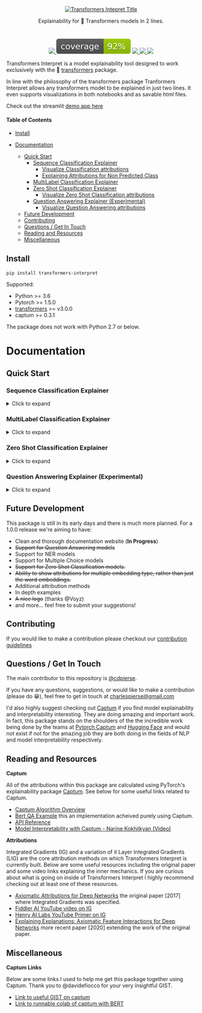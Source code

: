 <p align="center">
    <a id="transformers-intepret" href="#transformers-intepret">
        <img src="https://github.com/cdpierse/transformers-interpret/blob/master/images/tight%401920x_transparent.png" alt="Transformers Intepret Title" title="Transformers Intepret Title" width="600"/>
    </a>
</p>

<p align="center"> Explainability for 🤗 Transformers models in 2 lines.</p>

<h1 align="center"></h1>

<p align="center">
    <a href="https://opensource.org/licenses/Apache-2.0">
        <img src="https://img.shields.io/badge/License-Apache%202.0-blue.svg"/> 
    </a>
    <img src="./images/coverage.svg">
    <a href="https://github.com/cdpierse/transformers-interpret/releases">
        <img src="https://img.shields.io/pypi/v/transformers_interpret?label=version"/> 
    </a>
    <a href="https://app.circleci.com/pipelines/github/cdpierse/transformers-interpret">
        <img src="https://circleci.com/gh/cdpierse/transformers-interpret.svg?style=shield&circle-token=de18bfcb7476a5a47b8ad39b8cb1d61f5ae9ed52">
    </a>
        <a href="https://pepy.tech/project/transformers-interpret">
        <img src="https://static.pepy.tech/personalized-badge/transformers-interpret?period=total&units=abbreviation&left_color=black&right_color=brightgreen&left_text=Downloads">
    </a>
</p>

Transformers Interpret is a model explainability tool designed to work exclusively with the 🤗 [transformers][transformers] package.

In line with the philosophy of the transformers package Tranformers Interpret allows any transformers model to be explained in just two lines. It even supports visualizations in both notebooks and as savable html files.

Check out the streamlit [demo app here](https://share.streamlit.io/cdpierse/transformers-interpret-streamlit/main/app.py)

#### Table of Contents

- [Install](#install)

- [Documentation](#documentation)
  - [Quick Start](#quick-start)
    - [Sequence Classification Explainer](#sequence-classification-explainer)
      - [Visualize Classification attributions](#visualize-classification-attributions)
      - [Explaining Attributions for Non Predicted Class](#explaining-attributions-for-non-predicted-class)
    - [MultiLabel Classification Explainer](#sequence-classification-explainer)
    - [Zero Shot Classification Explainer](#zero-shot-classification-explainer)
      - [Visualize Zero Shot Classification attributions](#visualize-zero-shot-classification-attributions)
    - [Question Answering Explainer (Experimental)](#question-answering-explainer-experimental)
      - [Visualize Question Answering attributions](#visualize-question-answering-attributions)
  - [Future Development](#future-development)
  - [Contributing](#contributing)
  - [Questions / Get In Touch](#questions--get-in-touch)
  - [Reading and Resources](#reading-and-resources)
  - [Miscellaneous](#miscellaneous)

<a name="install"/>

## Install

```posh
pip install transformers-interpret
```

Supported:

- Python >= 3.6
- Pytorch >= 1.5.0
- [transformers][transformers] >= v3.0.0
- captum >= 0.3.1

The package does not work with Python 2.7 or below.

# Documentation

## Quick Start


### Sequence Classification Explainer

<details><summary>Click to expand</summary>

Let's start by initializing a transformers' model and tokenizer, and running it through the `SequenceClassificationExplainer`.

For this example we are using `distilbert-base-uncased-finetuned-sst-2-english`, a distilbert model finetuned on a sentiment analysis task.

```python
from transformers import AutoModelForSequenceClassification, AutoTokenizer
model_name = "distilbert-base-uncased-finetuned-sst-2-english"
model = AutoModelForSequenceClassification.from_pretrained(model_name)
tokenizer = AutoTokenizer.from_pretrained(model_name)

# With both the model and tokenizer initialized we are now able to get explanations on an example text.

from transformers_interpret import SequenceClassificationExplainer
cls_explainer = SequenceClassificationExplainer(
    model,
    tokenizer)
word_attributions = cls_explainer("I love you, I like you")
```

Which will return the following list of tuples:

```python
>>> word_attributions
[('[CLS]', 0.0),
 ('i', 0.2778544699186709),
 ('love', 0.7792370723380415),
 ('you', 0.38560088858031094),
 (',', -0.01769750505546915),
 ('i', 0.12071898121557832),
 ('like', 0.19091105304734457),
 ('you', 0.33994871536713467),
 ('[SEP]', 0.0)]
```

Positive attribution numbers indicate a word contributes positively towards the predicted class, while negative numbers indicate a word contributes negatively towards the predicted class. Here we can see that **I love you** gets the most attention.

You can use `predicted_class_index` in case you'd want to know what the predicted class actually is:

```python
>>> cls_explainer.predicted_class_index
array(1)
```

And if the model has label names for each class, we can see these too using `predicted_class_name`:

```python
>>> cls_explainer.predicted_class_name
'POSITIVE'
```

#### Visualize Classification attributions

Sometimes the numeric attributions can be difficult to read particularly in instances where there is a lot of text. To help with that we also provide the `visualize()` method that utilizes Captum's in built viz library to create a HTML file highlighting the attributions.

If you are in a notebook, calls to the `visualize()` method will display the visualization in-line. Alternatively you can pass a filepath in as an argument and an HTML file will be created, allowing you to view the explanation HTML in your browser.

```python
cls_explainer.visualize("distilbert_viz.html")
```

<a href="https://github.com/cdpierse/transformers-interpret/blob/master/images/distilbert_example.png">
<img src="https://github.com/cdpierse/transformers-interpret/blob/master/images/distilbert_example.png" width="80%" height="80%" align="center"/>
</a>

#### Explaining Attributions for Non Predicted Class

Attribution explanations are not limited to the predicted class. Let's test a more complex sentence that contains mixed sentiments.

In the example below we pass `class_name="NEGATIVE"` as an argument indicating we would like the attributions to be explained for the **NEGATIVE** class regardless of what the actual prediction is. Effectively because this is a binary classifier we are getting the inverse attributions.

```python
cls_explainer = SequenceClassificationExplainer(model, tokenizer)
attributions = cls_explainer("I love you, I like you, I also kinda dislike you", class_name="NEGATIVE")
```

In this case, `predicted_class_name` still returns a prediction of the **POSITIVE** class, because the model has generated the same prediction but nonetheless we are interested in looking at the attributions for the negative class regardless of the predicted result.

```python
>>> cls_explainer.predicted_class_name
'POSITIVE'
```

But when we visualize the attributions we can see that the words "**...kinda dislike**" are contributing to a prediction of the "NEGATIVE"
class.

```python
cls_explainer.visualize("distilbert_negative_attr.html")
```

<a href="https://github.com/cdpierse/transformers-interpret/blob/master/images/distilbert_example_negative.png">
<img src="https://github.com/cdpierse/transformers-interpret/blob/master/images/distilbert_example_negative.png" width="80%" height="80%" align="center" />
</a>

Getting attributions for different classes is particularly insightful for multiclass problems as it allows you to inspect model predictions for a number of different classes and sanity-check that the model is "looking" at the right things.

For a detailed explanation of this example please checkout this [multiclass classification notebook.](notebooks/multiclass_classification_example.ipynb)


</details>

### MultiLabel Classification Explainer

<details><summary>Click to expand</summary>

This explainer is an extension of the `SequenceClassificationExplainer` and is thus compatible with all sequence classification models from the Transformers package. The key change in this explainer is that it caclulates attributions for each label in the model's config and returns a dictionary of word attributions w.r.t to each label. The `visualize()` method also displays a table of attributions with attributions calculated per label. 

```python
from transformers import AutoModelForSequenceClassification, AutoTokenizer
from transformers_interpret import MultiLabelClassificationExplainer

model_name = "j-hartmann/emotion-english-distilroberta-base"
model = AutoModelForSequenceClassification.from_pretrained(model_name)
tokenizer = AutoTokenizer.from_pretrained(model_name)


cls_explainer = MultiLabelClassificationExplainer(model, tokenizer)


word_attributions = cls_explainer("There were many aspects of the film I liked, but it was frightening and gross in parts. My parents hated it.")
```
This produces a dictionary of word attributions mapping labels to a list of tuples for each word and it's attribution score. 
<details><summary>Click to see word attribution dictionary</summary>

```python
>>> word_attributions
{'anger': [('<s>', 0.0),
           ('There', 0.09002208622000409),
           ('were', -0.025129709879675187),
           ('many', -0.028852677974079328),
           ('aspects', -0.06341968013631565),
           ('of', -0.03587626320752477),
           ('the', -0.014813095892961287),
           ('film', -0.14087587475098232),
           ('I', 0.007367876912617766),
           ('liked', -0.09816592066307557),
           (',', -0.014259517291745674),
           ('but', -0.08087144668471376),
           ('it', -0.10185214349220136),
           ('was', -0.07132244710777856),
           ('frightening', -0.4125361737439814),
           ('and', -0.021761663818889918),
           ('gross', -0.10423745223600908),
           ('in', -0.02383646952201854),
           ('parts', -0.027137622525091033),
           ('.', -0.02960415694062459),
           ('My', 0.05642774605113695),
           ('parents', 0.11146648216326158),
           ('hated', 0.8497975489280364),
           ('it', 0.05358116678115284),
           ('.', -0.013566277162080632),
           ('', 0.09293256725788422),
           ('</s>', 0.0)],
 'disgust': [('<s>', 0.0),
             ('There', -0.035296263203072),
             ('were', -0.010224922196739717),
             ('many', -0.03747571761725605),
             ('aspects', 0.007696321643436715),
             ('of', 0.0026740873113235107),
             ('the', 0.0025752851265661335),
             ('film', -0.040890035285783645),
             ('I', -0.014710007408208579),
             ('liked', 0.025696806663391577),
             (',', -0.00739107098314569),
             ('but', 0.007353791868893654),
             ('it', -0.00821368234753605),
             ('was', 0.005439709067819798),
             ('frightening', -0.8135974168445725),
             ('and', -0.002334953123414774),
             ('gross', 0.2366024374426269),
             ('in', 0.04314772995234148),
             ('parts', 0.05590472194035334),
             ('.', -0.04362554293972562),
             ('My', -0.04252694977895808),
             ('parents', 0.051580790911406944),
             ('hated', 0.5067406070057585),
             ('it', 0.0527491071885104),
             ('.', -0.008280280618652273),
             ('', 0.07412384603053103),
             ('</s>', 0.0)],
 'fear': [('<s>', 0.0),
          ('There', -0.019615758046045408),
          ('were', 0.008033402634196246),
          ('many', 0.027772367717635423),
          ('aspects', 0.01334130725685673),
          ('of', 0.009186049991879768),
          ('the', 0.005828877177384549),
          ('film', 0.09882910753644959),
          ('I', 0.01753565003544039),
          ('liked', 0.02062597344466885),
          (',', -0.004469530636560965),
          ('but', -0.019660439408176984),
          ('it', 0.0488084071292538),
          ('was', 0.03830859527501167),
          ('frightening', 0.9526443954511705),
          ('and', 0.02535156284103706),
          ('gross', -0.10635301961551227),
          ('in', -0.019190425328209065),
          ('parts', -0.01713006453323631),
          ('.', 0.015043169035757302),
          ('My', 0.017068079071414916),
          ('parents', -0.0630781275517486),
          ('hated', -0.23630028921273583),
          ('it', -0.056057044429020306),
          ('.', 0.0015102052077844612),
          ('', -0.010045048665404609),
          ('</s>', 0.0)],
 'joy': [('<s>', 0.0),
         ('There', 0.04881772670614576),
         ('were', -0.0379316152427468),
         ('many', -0.007955371089444285),
         ('aspects', 0.04437296429416574),
         ('of', -0.06407011137335743),
         ('the', -0.07331568926973099),
         ('film', 0.21588462483311055),
         ('I', 0.04885724513463952),
         ('liked', 0.5309510543276107),
         (',', 0.1339765195225006),
         ('but', 0.09394079060730279),
         ('it', -0.1462792330432028),
         ('was', -0.1358591558323458),
         ('frightening', -0.22184169339341142),
         ('and', -0.07504142930419291),
         ('gross', -0.005472075984252812),
         ('in', -0.0942152657437379),
         ('parts', -0.19345218754215965),
         ('.', 0.11096247277185402),
         ('My', 0.06604512262645984),
         ('parents', 0.026376541098236207),
         ('hated', -0.4988319510231699),
         ('it', -0.17532499366236615),
         ('.', -0.022609976138939034),
         ('', -0.43417114685294833),
         ('</s>', 0.0)],
 'neutral': [('<s>', 0.0),
             ('There', 0.045984598036642205),
             ('were', 0.017142566357474697),
             ('many', 0.011419348619472542),
             ('aspects', 0.02558593440287365),
             ('of', 0.0186162232003498),
             ('the', 0.015616416841815963),
             ('film', -0.021190511300570092),
             ('I', -0.03572427925026324),
             ('liked', 0.027062554960050455),
             (',', 0.02089914209290366),
             ('but', 0.025872618597570115),
             ('it', -0.002980407262316265),
             ('was', -0.022218157611174086),
             ('frightening', -0.2982516449116045),
             ('and', -0.01604643529040792),
             ('gross', -0.04573829263548096),
             ('in', -0.006511536166676108),
             ('parts', -0.011744224307968652),
             ('.', -0.01817041167875332),
             ('My', -0.07362312722231429),
             ('parents', -0.06910711601816408),
             ('hated', -0.9418903509267312),
             ('it', 0.022201795222373488),
             ('.', 0.025694319747309045),
             ('', 0.04276690822325994),
             ('</s>', 0.0)],
 'sadness': [('<s>', 0.0),
             ('There', 0.028237893283377526),
             ('were', -0.04489910545229568),
             ('many', 0.004996044977269471),
             ('aspects', -0.1231292680125582),
             ('of', -0.04552690725956671),
             ('the', -0.022077819961347042),
             ('film', -0.14155752357877663),
             ('I', 0.04135347872193571),
             ('liked', -0.3097732540526099),
             (',', 0.045114660009053134),
             ('but', 0.0963352125332619),
             ('it', -0.08120617610094617),
             ('was', -0.08516150809170213),
             ('frightening', -0.10386889639962761),
             ('and', -0.03931986389970189),
             ('gross', -0.2145059013625132),
             ('in', -0.03465423285571697),
             ('parts', -0.08676627134611635),
             ('.', 0.19025217371906333),
             ('My', 0.2582092561303794),
             ('parents', 0.15432351476960307),
             ('hated', 0.7262186310977987),
             ('it', -0.029160655114499095),
             ('.', -0.002758524253450406),
             ('', -0.33846410359182094),
             ('</s>', 0.0)],
 'surprise': [('<s>', 0.0),
              ('There', 0.07196110795254315),
              ('were', 0.1434314520711312),
              ('many', 0.08812238369489701),
              ('aspects', 0.013432396769890982),
              ('of', -0.07127508805657243),
              ('the', -0.14079766624810955),
              ('film', -0.16881201614906485),
              ('I', 0.040595668935112135),
              ('liked', 0.03239855530171577),
              (',', -0.17676382558158257),
              ('but', -0.03797939330341559),
              ('it', -0.029191325089641736),
              ('was', 0.01758013584108571),
              ('frightening', -0.221738963726823),
              ('and', -0.05126920277135527),
              ('gross', -0.33986913466614044),
              ('in', -0.018180366628697),
              ('parts', 0.02939418603252064),
              ('.', 0.018080129971003226),
              ('My', -0.08060162218059498),
              ('parents', 0.04351719139081836),
              ('hated', -0.6919028585285265),
              ('it', 0.0009574844165327357),
              ('.', -0.059473118237873344),
              ('', -0.465690452620123),
              ('</s>', 0.0)]}
```
</details>


#### Visualize MultiLabel Classification attributions

Sometimes the numeric attributions can be difficult to read particularly in instances where there is a lot of text. To help with that we also provide the `visualize()` method that utilizes Captum's in built viz library to create a HTML file highlighting the attributions. For this explainer attributions will be show w.r.t to each label. 

If you are in a notebook, calls to the `visualize()` method will display the visualization in-line. Alternatively you can pass a filepath in as an argument and an HTML file will be created, allowing you to view the explanation HTML in your browser.

```python
cls_explainer.visualize("multilabel_viz.html")
```

<a href="https://github.com/cdpierse/transformers-interpret/blob/master/images/multilabel_example.png">
<img src="https://github.com/cdpierse/transformers-interpret/blob/master/images/multilabel_example.png" width="80%" height="80%" align="center"/>
</a>


</details>

### Zero Shot Classification Explainer

<details><summary>Click to expand</summary>



_Models using this explainer must be previously trained on NLI classification downstream tasks and have a label in the model's config called either "entailment" or "ENTAILMENT"._

This explainer allows for attributions to be calculated for zero shot classification like models. In order to achieve this we use the same methodology employed by Hugging face. For those not familiar method employed by Hugging Face to achieve zero shot classification the way this works is by exploiting the "entailment" label of NLI models. Here is a [link](https://arxiv.org/abs/1909.00161) to a paper explaining more about it. A list of NLI models guaranteed to be compatible with this explainer can be found on the [model hub](https://huggingface.co/models?filter=pytorch&pipeline_tag=zero-shot-classification).

Let's start by initializing a transformers' sequence classification model and tokenizer trained specifically on a NLI task, and passing it to the ZeroShotClassificationExplainer.

For this example we are using `facebook/bart-large-mnli` which is a checkpoint for a bart-large model trained on the
[MNLI dataset](https://huggingface.co/datasets/multi_nli). This model typically predicts whether a sentence pair are an entailment, neutral, or a contradiction, however for zero-shot we only look the entailment label.

Notice that we pass our own custom labels `["finance", "technology", "sports"]` to the class instance. Any number of labels can be passed including as little as one. Whichever label scores highest for entailment can be accessed via `predicted_label`, however the attributions themselves are calculated for every label. If you want to see the attributions for a particular label it is recommended just to pass in that one label and then the attributions will be guaranteed to be calculated w.r.t. that label.

```python
from transformers import AutoModelForSequenceClassification, AutoTokenizer
from transformers_interpret import ZeroShotClassificationExplainer

tokenizer = AutoTokenizer.from_pretrained("facebook/bart-large-mnli")

model = AutoModelForSequenceClassification.from_pretrained("facebook/bart-large-mnli")


zero_shot_explainer = ZeroShotClassificationExplainer(model, tokenizer)


word_attributions = zero_shot_explainer(
    "Today apple released the new Macbook showing off a range of new features found in the proprietary silicon chip computer. ",
    labels = ["finance", "technology", "sports"],
)

```

Which will return the following dict of attribution tuple lists for each label:

```python
>>> word_attributions
{'finance': [('<s>', 0.0),
  ('Today', 0.0),
  ('apple', -0.016100065046282107),
  ('released', 0.3348383988281792),
  ('the', -0.8932952916127369),
  ('new', 0.14207183688642497),
  ('Mac', 0.016309545780430777),
  ('book', -0.06956802041125129),
  ('showing', -0.12661404114316252),
  ('off', -0.11470154900720078),
  ('a', -0.03299250484912159),
  ('range', -0.002532332125100561),
  ('of', -0.022451943898971004),
  ('new', -0.01859870581213379),
  ('features', -0.020774327263810944),
  ('found', -0.007734346326330102),
  ('in', 0.005100588658589585),
  ('the', 0.04711084622588314),
  ('proprietary', 0.046352064964644286),
  ('silicon', -0.0033502000158946127),
  ('chip', -0.010419324929115785),
  ('computer', -0.11507972995022273),
  ('.', 0.12237840300907425)],
 'technology': [('<s>', 0.0),
  ('Today', 0.0),
  ('apple', 0.22505152647747717),
  ('released', -0.16164146624851905),
  ('the', 0.5026975657258089),
  ('new', 0.052589263167955536),
  ('Mac', 0.2528325960993759),
  ('book', -0.06445090203729663),
  ('showing', -0.21204922293777534),
  ('off', 0.06319714817612732),
  ('a', 0.032048012090796815),
  ('range', 0.08553079346908955),
  ('of', 0.1409201107994034),
  ('new', 0.0515261917112576),
  ('features', -0.09656406466213506),
  ('found', 0.02336613296843605),
  ('in', -0.0011649894272190678),
  ('the', 0.14229640664777807),
  ('proprietary', -0.23169065661847646),
  ('silicon', 0.5963924257008087),
  ('chip', -0.19908474233975806),
  ('computer', 0.030620295844734646),
  ('.', 0.1995076958535378)],
 'sports': [('<s>', 0.0),
  ('Today', 0.0),
  ('apple', 0.1776618164760026),
  ('released', 0.10067773539491479),
  ('the', 0.4813466937627506),
  ('new', -0.018555244191949295),
  ('Mac', 0.016338241133536224),
  ('book', 0.39311969562943677),
  ('showing', 0.03579210145504227),
  ('off', 0.0016710813632476176),
  ('a', 0.04367940034297261),
  ('range', 0.06076859006993011),
  ('of', 0.11039711284328052),
  ('new', 0.003932416031994724),
  ('features', -0.009660883377622588),
  ('found', -0.06507586539836184),
  ('in', 0.2957812911667922),
  ('the', 0.1584106228974514),
  ('proprietary', 0.0005789280604917397),
  ('silicon', -0.04693795680472678),
  ('chip', -0.1699508539245465),
  ('computer', -0.4290823663975582),
  ('.', 0.469314992542427)]}
```

We can find out which label was predicted with:

```python
>>> zero_shot_explainer.predicted_label
'technology'
```

#### Visualize Zero Shot Classification attributions

For the `ZeroShotClassificationExplainer` the visualize() method returns a table similar to the `SequenceClassificationExplainer` but with attributions for every label.

```python
zero_shot_explainer.visualize("zero_shot.html")
```

<a href="https://github.com/cdpierse/transformers-interpret/blob/master/images/zero_shot_example.png">
<img src="https://github.com/cdpierse/transformers-interpret/blob/master/images/zero_shot_example.png" width="100%" height="100%" align="center" />
</a>

</details>

### Question Answering Explainer (Experimental)
    
<details><summary>Click to expand</summary>

_This is currently an experimental explainer under active development and is not yet fully tested. The explainers' API is subject to change as are the attribution methods, if you find any bugs please let me know._

Let's start by initializing a transformers' Question Answering model and tokenizer, and running it through the `QuestionAnsweringExplainer`.

For this example we are using `bert-large-uncased-whole-word-masking-finetuned-squad`, a bert model finetuned on a SQuAD.

```python
from transformers import AutoModelForQuestionAnswering, AutoTokenizer
from transformers_interpret import QuestionAnsweringExplainer

tokenizer = AutoTokenizer.from_pretrained("bert-large-uncased-whole-word-masking-finetuned-squad")
model = AutoModelForQuestionAnswering.from_pretrained("bert-large-uncased-whole-word-masking-finetuned-squad")

qa_explainer = QuestionAnsweringExplainer(
    model,
    tokenizer,
)

context = """
In Artificial Intelligence and machine learning, Natural Language Processing relates to the usage of machines to process and understand human language.
Many researchers currently work in this space.
"""

word_attributions = qa_explainer(
    "What is natural language processing ?",
    context,
)
```

Which will return the following dict containing word attributions for both the predicted start and end positions for the answer.

```python
>>> word_attributions
{'start': [('[CLS]', 0.0),
  ('what', 0.9177170660377296),
  ('is', 0.13382234898765258),
  ('natural', 0.08061747350142005),
  ('language', 0.013138062762511409),
  ('processing', 0.11135923869816286),
  ('?', 0.00858057388924361),
  ('[SEP]', -0.09646373141894966),
  ('in', 0.01545633993975799),
  ('artificial', 0.0472082598707737),
  ('intelligence', 0.026687249355110867),
  ('and', 0.01675371260058537),
  ('machine', -0.08429502436554961),
  ('learning', 0.0044827685126163355),
  (',', -0.02401013152520878),
  ('natural', -0.0016756080249823537),
  ('language', 0.0026815068421401885),
  ('processing', 0.06773157580722854),
  ('relates', 0.03884601576992908),
  ('to', 0.009783797821526368),
  ('the', -0.026650922910540952),
  ('usage', -0.010675019721821147),
  ('of', 0.015346787885898537),
  ('machines', -0.08278008270160107),
  ('to', 0.12861387892768839),
  ('process', 0.19540146386642743),
  ('and', 0.009942879959615826),
  ('understand', 0.006836894853320319),
  ('human', 0.05020451122579102),
  ('language', -0.012980795199301),
  ('.', 0.00804358248127772),
  ('many', 0.02259009321498161),
  ('researchers', -0.02351650942555469),
  ('currently', 0.04484573078852946),
  ('work', 0.00990399948294476),
  ('in', 0.01806961211334615),
  ('this', 0.13075899776164499),
  ('space', 0.004298315347838973),
  ('.', -0.003767904539347979),
  ('[SEP]', -0.08891544093454595)],
 'end': [('[CLS]', 0.0),
  ('what', 0.8227231947501547),
  ('is', 0.0586864942952253),
  ('natural', 0.0938903563379123),
  ('language', 0.058596976016400674),
  ('processing', 0.1632374290269829),
  ('?', 0.09695686057123237),
  ('[SEP]', -0.11644447033554006),
  ('in', -0.03769172371919206),
  ('artificial', 0.06736158404049886),
  ('intelligence', 0.02496399001288386),
  ('and', -0.03526028847762427),
  ('machine', -0.20846431491771975),
  ('learning', 0.00904892847529654),
  (',', -0.02949905488474854),
  ('natural', 0.011024507784743872),
  ('language', 0.0870741751282507),
  ('processing', 0.11482449622317169),
  ('relates', 0.05008962090922852),
  ('to', 0.04079118393166258),
  ('the', -0.005069048880616451),
  ('usage', -0.011992752445836278),
  ('of', 0.01715183316135495),
  ('machines', -0.29823535624026265),
  ('to', -0.0043760160855057925),
  ('process', 0.10503217484645223),
  ('and', 0.06840313586976698),
  ('understand', 0.057184000619403944),
  ('human', 0.0976805947708315),
  ('language', 0.07031163646606695),
  ('.', 0.10494566513897102),
  ('many', 0.019227154676079487),
  ('researchers', -0.038173913797800885),
  ('currently', 0.03916641120002003),
  ('work', 0.03705371672439422),
  ('in', -0.0003155975107591203),
  ('this', 0.17254932354022232),
  ('space', 0.0014311439625599323),
  ('.', 0.060637932829867736),
  ('[SEP]', -0.09186286505530596)]}
```

We can get the text span for the predicted answer with:

```python
>>> qa_explainer.predicted_answer
'usage of machines to process and understand human language'
```

#### Visualize Question Answering attributions

For the `QuestionAnsweringExplainer` the visualize() method returns a table with two rows. The first row represents the attributions for the answers' start position and the second row represents the attributions for the answers' end position.

```python
qa_explainer.visualize("bert_qa_viz.html")
```

<a href="https://github.com/cdpierse/transformers-interpret/blob/master/images/bert_qa_explainer.png">
<img src="https://github.com/cdpierse/transformers-interpret/blob/master/images/bert_qa_explainer.png" width="120%" height="120%" align="center" />
</a>

</details>

<a name="future"/>

## Future Development

This package is still in its early days and there is much more planned. For a 1.0.0 release we're aiming to have:

- Clean and thorough documentation website (**In Progress**)
- ~~Support for Question Answering models~~
- Support for NER models
- Support for Multiple Choice models
- ~~Support for Zero Shot Classification models.~~
- ~~Ability to show attributions for multiple embedding type, rather than just the word embeddings.~~
- Additional attribution methods
- In depth examples
- ~~A nice logo~~ (thanks @Voyz)
- and more... feel free to submit your suggestions!

<a name="contributing"/>

## Contributing

If you would like to make a contribution please checkout our [contribution guidelines](https://github.com/cdpierse/transformers-interpret/blob/master/CONTRIBUTING.md)

<a name="contact"/>

## Questions / Get In Touch

The main contributor to this repository is [@cdpierse](https://github.com/cdpierse).

If you have any questions, suggestions, or would like to make a contribution (please do 😁), feel free to get in touch at charlespierse@gmail.com

I'd also highly suggest checking out [Captum](https://captum.ai/) if you find model explainability and interpretability interesting. They are doing amazing and important work. In fact, this package stands on the shoulders of the the incredible work being done by the teams at [Pytorch Captum](https://captum.ai/) and [Hugging Face](https://huggingface.co/) and would not exist if not for the amazing job they are both doing in the fields of NLP and model interpretability respectively.

## Reading and Resources

<a name="reading-resources"/>

**Captum**

All of the attributions within this package are calculated using PyTorch's explainability package [Captum](https://captum.ai/). See below for some useful links related to Captum.

- [Captum Algorithm Overview](https://captum.ai/docs/algorithms)
- [Bert QA Example](https://captum.ai/tutorials/Bert_SQUAD_Interpret) this an implementation acheived purely using Captum.
- [API Reference](https://captum.ai/api/)
- [Model Interpretability with Captum - Narine Kokhilkyan (Video)](https://www.youtube.com/watch?v=iVSIFm0UN9I)

**Attributions**

Integrated Gradients (IG) and a variation of it Layer Integrated Gradients (LIG) are the core attribution methods on which Transformers Interpret is currently built. Below are some useful resources including the original paper and some video links explaining the inner mechanics. If you are curious about what is going on inside of Transformers Interpret I highly recommend checking out at least one of these resources.

- [Axiomatic Attributions for Deep Networks](https://arxiv.org/abs/1703.01365) the original paper [2017] where Integrated Gradients was specified.
- [Fiddler AI YouTube video on IG](https://www.youtube.com/watch?v=9AaDc35JYiI)
- [Henry AI Labs YouTube Primer on IG](https://www.youtube.com/watch?v=MB8KYX5UzKw)
- [Explaining Explanations: Axiomatic Feature Interactions for Deep Networks](http://export.arxiv.org/abs/2002.04138) more recent paper [2020] extending the work of the original paper.

## Miscellaneous

**Captum Links**

Below are some links I used to help me get this package together using Captum. Thank you to @davidefiocco for your very insightful GIST.

- [Link to useful GIST on captum](https://gist.github.com/davidefiocco/3e1a0ed030792230a33c726c61f6b3a5)
- [Link to runnable colab of captum with BERT](https://colab.research.google.com/drive/1snFbxdVDtL3JEFW7GNfRs1PZKgNHfoNz)

[transformers]: https://huggingface.co/transformers/
